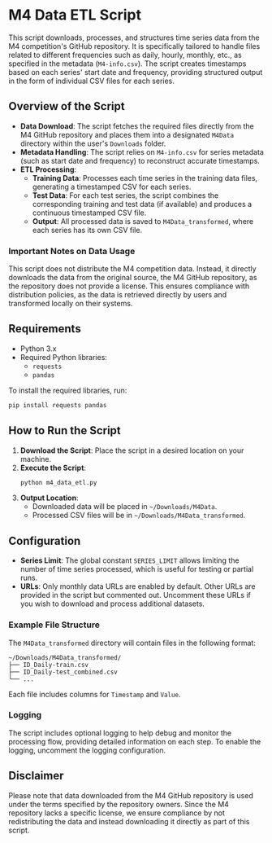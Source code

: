 
# M4 Data ETL Script

This script downloads, processes, and structures time series data from the M4 competition's GitHub repository. It is specifically tailored to handle files related to different frequencies such as daily, hourly, monthly, etc., as specified in the metadata (`M4-info.csv`). The script creates timestamps based on each series' start date and frequency, providing structured output in the form of individual CSV files for each series.

## Overview of the Script

- **Data Download**: The script fetches the required files directly from the M4 GitHub repository and places them into a designated `M4Data` directory within the user's `Downloads` folder.
- **Metadata Handling**: The script relies on `M4-info.csv` for series metadata (such as start date and frequency) to reconstruct accurate timestamps.
- **ETL Processing**:
  - **Training Data**: Processes each time series in the training data files, generating a timestamped CSV for each series.
  - **Test Data**: For each test series, the script combines the corresponding training and test data (if available) and produces a continuous timestamped CSV file.
  - **Output**: All processed data is saved to `M4Data_transformed`, where each series has its own CSV file.

### Important Notes on Data Usage

This script does not distribute the M4 competition data. Instead, it directly downloads the data from the original source, the M4 GitHub repository, as the repository does not provide a license. This ensures compliance with distribution policies, as the data is retrieved directly by users and transformed locally on their systems.

## Requirements

- Python 3.x
- Required Python libraries:
  - `requests`
  - `pandas`

To install the required libraries, run:
```bash
pip install requests pandas
```

## How to Run the Script

1. **Download the Script**: Place the script in a desired location on your machine.
2. **Execute the Script**:
   ```bash
   python m4_data_etl.py
   ```
3. **Output Location**:
   - Downloaded data will be placed in `~/Downloads/M4Data`.
   - Processed CSV files will be in `~/Downloads/M4Data_transformed`.

## Configuration

- **Series Limit**: The global constant `SERIES_LIMIT` allows limiting the number of time series processed, which is useful for testing or partial runs.
- **URLs**: Only monthly data URLs are enabled by default. Other URLs are provided in the script but commented out. Uncomment these URLs if you wish to download and process additional datasets.

### Example File Structure

The `M4Data_transformed` directory will contain files in the following format:
```
~/Downloads/M4Data_transformed/
├── ID_Daily-train.csv
├── ID_Daily-test_combined.csv
└── ...
```

Each file includes columns for `Timestamp` and `Value`.

### Logging

The script includes optional logging to help debug and monitor the processing flow, providing detailed information on each step. To enable the logging, uncomment the logging configuration.

## Disclaimer

Please note that data downloaded from the M4 GitHub repository is used under the terms specified by the repository owners. Since the M4 repository lacks a specific license, we ensure compliance by not redistributing the data and instead downloading it directly as part of this script.